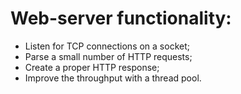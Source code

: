 # Web-server functionality:
 - Listen for TCP connections on a socket;
 - Parse a small number of HTTP requests;
 - Create a proper HTTP response;
 - Improve the throughput with a thread pool.
